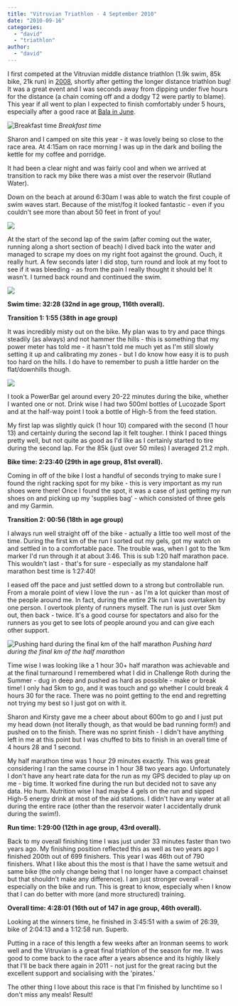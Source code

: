 ```yaml
---
title: "Vitruvian Triathlon - 4 September 2010"
date: "2010-09-16"
categories: 
  - "david"
  - "triathlon"
author: 
  - "david"
---
```


I first competed at the Vitruvian middle distance triathlon (1.9k swim, 85k bike, 21k run) in [2008](/2008/09/vitruvian-triathlon-6-september-2008/), shortly after getting the longer distance triathlon bug! It was a great event and I was seconds away from dipping under five hours for the distance (a chain coming off and a dodgy T2 were partly to blame). This year if all went to plan I expected to finish comfortably under 5 hours, especially after a good race at [Bala in June](/2010/06/bala-middle-distance-triathlon-13-june-2010/).

![Breakfast time](/images/2010/20100904-IMG_1808.jpg)
*Breakfast time*

Sharon and I camped on site this year - it was lovely being so close to the race area. At 4:15am on race morning I was up in the dark and boiling the kettle for my coffee and porridge.

It had been a clear night and was fairly cool and when we arrived at transition to rack my bike there was a mist over the reservoir (Rutland Water).

Down on the beach at around 6:30am I was able to watch the first couple of swim waves start. Because of the mist/fog it looked fantastic - even if you couldn't see more than about 50 feet in front of you!

![](/images/2010/20100904-IMG_7258.jpg)

At the start of the second lap of the swim (after coming out the water, running along a short section of beach) I dived back into the water and managed to scrape my does on my right foot against the ground. Ouch, it really hurt. A few seconds later I did stop, turn round and look at my foot to see if it was bleeding - as from the pain I really thought it should be! It wasn't. I turned back round and continued the swim.

![](/images/2010/20100904-IMG_5049.jpg)

**Swim time: 32:28 (32nd in age group, 116th overall).**

**Transition 1: 1:55 (38th in age group)**

It was incredibly misty out on the bike. My plan was to try and pace things steadily (as always) and not hammer the hills - this is something that my power meter has told me - it hasn't told me much yet as I'm still slowly setting it up and calibrating my zones - but I do know how easy it is to push too hard on the hills. I do have to remember to push a little harder on the flat/downhills though.

![](/images/2010/20100904-IMG_5097.jpg)

I took a PowerBar gel around every 20-22 minutes during the bike, whether I wanted one or not. Drink wise I had two 500ml bottles of Lucozade Sport and at the half-way point I took a bottle of High-5 from the feed station.

My first lap was slightly quick (1 hour 10) compared with the second (1 hour 13) and certainly during the second lap it felt tougher. I think I paced things pretty well, but not quite as good as I'd like as I certainly started to tire during the second lap. For the 85k (just over 50 miles) I averaged 21.2 mph.

**Bike time: 2:23:40 (29th in age group, 81st overall).**

Coming in off of the bike I lost a handful of seconds trying to make sure I found the right racking spot for my bike - this is very important as my run shoes were there! Once I found the spot, it was a case of just getting my run shoes on and picking up my 'supplies bag' - which consisted of three gels and my Garmin.

**Transition 2: 00:56 (18th in age group)**

I always run well straight off of the bike - actually a little too well most of the time. During the first km of the run I sorted out my gels, got my watch on and settled in to a comfortable pace. The trouble was, when I got to the 1km marker I'd run through it at about 3:46. This is sub 1:20 half marathon pace. This wouldn't last - that's for sure - especially as my standalone half marathon best time is 1:27:40!

I eased off the pace and just settled down to a strong but controllable run. From a morale point of view I love the run - as I'm a lot quicker than most of the people around me. In fact, during the entire 21k run I was overtaken by one person. I overtook plenty of runners myself. The run is just over 5km out, then back - twice. It's a good course for spectators and also for the runners as you get to see lots of people around you and can give each other support.

![Pushing hard during the final km of the half marathon](/images/2010/20100904-IMG_5153.jpg)
*Pushing hard during the final km of the half marathon*

Time wise I was looking like a 1 hour 30+ half marathon was achievable and at the final turnaround I remembered what I did in Challenge Roth during the Summer - dug in deep and pushed as hard as possible - make or break time! I only had 5km to go, and it was touch and go whether I could break 4 hours 30 for the race. There was no point getting to the end and regretting not trying my best so I just got on with it.

Sharon and Kirsty gave me a cheer about about 600m to go and I just put my head down (not literally though, as that would be bad running form!) and pushed on to the finish. There was no sprint finish - I didn't have anything left in me at this point but I was chuffed to bits to finish in an overall time of 4 hours 28 and 1 second.

My half marathon time was 1 hour 29 minutes exactly. This was great considering I ran the same course in 1 hour 38 two years ago. Unfortunately I don't have any heart rate data for the run as my GPS decided to play up on me - big time. It worked fine during the run but decided not to save any data. Ho hum. Nutrition wise I had maybe 4 gels on the run and sipped High-5 energy drink at most of the aid stations. I didn't have any water at all during the entire race (other than the reservoir water I accidentally drunk during the swim!).

**Run time: 1:29:00 (12th in age group, 43rd overall).**

Back to my overall finishing time I was just under 33 minutes faster than two years ago. My finishing position reflected this as well as two years ago I finished 200th out of 699 finishers. This year I was 46th out of 790 finishers. What I like about this the most is that I have the same wetsuit and same bike (the only change being that I no longer have a compact chainset but that shouldn't make any difference). I am just stronger overall - especially on the bike and run. This is great to know, especially when I know that I can do better with more (and more structured) training.

**Overall time: 4:28:01 (16th out of 147 in age group, 46th overall).**

Looking at the winners time, he finished in 3:45:51 with a swim of 26:39, bike of 2:04:13 and a 1:12:58 run. Superb.

Putting in a race of this length a few weeks after an Ironman seems to work well and the Vitruvian is a great final triathlon of the season for me. It was good to come back to the race after a years absence and its highly likely that I'll be back there again in 2011 - not just for the great racing but the excellent support and socialising with the 'pirates.'

The other thing I love about this race is that I'm finished by lunchtime so I don't miss any meals! Result!
